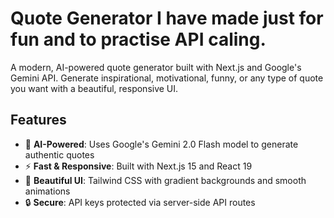 # Quote Generator I have made just for fun and to practise API caling.

A modern, AI-powered quote generator built with Next.js and Google's Gemini API. Generate inspirational, motivational, funny, or any type of quote you want with a beautiful, responsive UI.

## Features

- 🤖 **AI-Powered**: Uses Google's Gemini 2.0 Flash model to generate authentic quotes
- ⚡ **Fast & Responsive**: Built with Next.js 15 and React 19
- 🎨 **Beautiful UI**: Tailwind CSS with gradient backgrounds and smooth animations
- 🔒 **Secure**: API keys protected via server-side API routes
